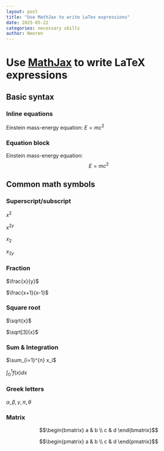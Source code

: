 ```yaml
---
layout: post
title: "Use MathJax to write LaTex expressions"
date: 2025-05-22
categories: necessary skills
author: Neoren
---
```




# Use [MathJax](https://www.mathjax.org/) to write LaTeX expressions



## Basic syntax

### Inline equations

Einstein mass-energy equation: $E=mc^2$

### Equation block

Einstein mass-energy equation:
$$
E=mc^2
$$


## Common math symbols

### Superscript/subscript

$x^2$

$x^{2y}$

$x_2$

$x_{2y}$

### Fraction

$\frac{x}{y}$

$\frac{x+1}{x-1}$

### Square root

$\sqrt{x}$

$\sqrt[3]{x}$

### Sum & Integration

$\sum_{i=1}^{n} x_i$

$\int_{0}^{1} f(x)dx$

### Greek letters

$\alpha, \beta, \gamma, \pi, \theta$

### Matrix

$$\begin{bmatrix} a & b \\ c & d \end{bmatrix}$$

$$\begin{pmatrix} a & b \\ c & d \end{pmatrix}$$









